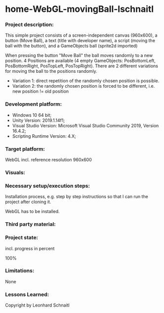 # home-WebGL-movingBall-lschnaitl

### Project description: 
This simple project consists of a screen-independent canvas (960x600), 
a button (Move Ball), a text (title with developer name), a script (moving the ball with the button), 
and a GameObjects ball (sprite2d imported)

When pressing the button "Move Ball" the ball moves randomly to a new position. 
4 Positions are available (4 empty GameObjects: PosBottomLeft, PosBottomRight, PosTopLeft, PosTopRight).
There are 2 different variations for moving the ball to the positions randomly.
* Variation 1: direct repetition of the randomly chosen position is possible.
* Variation 2: the randomly chosen position is forced to be different, i.e. new position != old position  

### Development platform: 
* Windows 10 64 bit; 
* Unity Version: 2019.1.14f1; 
* Visual Studio Version: Microsoft Visual Studio Community 2019, Version 16.4.2;
* Scripting Runtime Version: 4.X;

### Target platform: 
WebGL incl. reference resolution 960x600 

### Visuals: 

### Necessary setup/execution steps: 
Installation process, e.g. step by step instructions so that I can run the project after cloning it.

WebGL has to be installed.

### Third party material: 

### Project state: 
incl. progress in percent

100%

### Limitations: 
None

### Lessons Learned: 


Copyright by Leonhard Schnaitl
